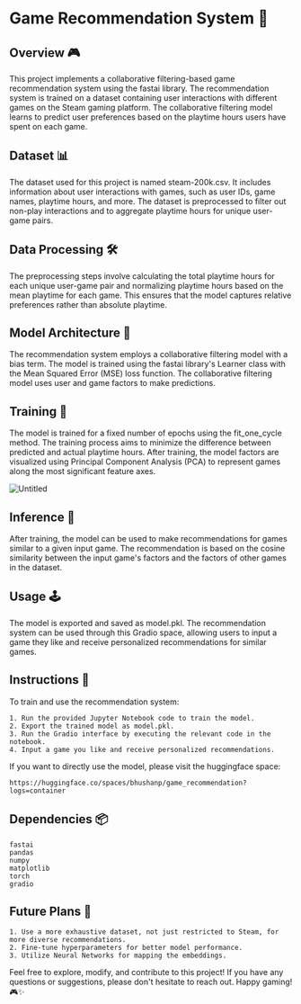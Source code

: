 
# Game Recommendation System 👾

## Overview 🎮

This project implements a collaborative filtering-based game recommendation system using the fastai library. The recommendation system is trained on a dataset containing user interactions with different games on the Steam gaming platform. The collaborative filtering model learns to predict user preferences based on the playtime hours users have spent on each game.

## Dataset 📊

The dataset used for this project is named steam-200k.csv. It includes information about user interactions with games, such as user IDs, game names, playtime hours, and more. The dataset is preprocessed to filter out non-play interactions and to aggregate playtime hours for unique user-game pairs.

## Data Processing 🛠️

The preprocessing steps involve calculating the total playtime hours for each unique user-game pair and normalizing playtime hours based on the mean playtime for each game. This ensures that the model captures relative preferences rather than absolute playtime.

## Model Architecture 🤖

The recommendation system employs a collaborative filtering model with a bias term. The model is trained using the fastai library's Learner class with the Mean Squared Error (MSE) loss function. The collaborative filtering model uses user and game factors to make predictions.

## Training 🚀

The model is trained for a fixed number of epochs using the fit_one_cycle method. The training process aims to minimize the difference between predicted and actual playtime hours. After training, the model factors are visualized using Principal Component Analysis (PCA) to represent games along the most significant feature axes.

![Untitled](https://github.com/bhushanap/game_recommendation/assets/83635464/af1af49d-49ed-4c96-ae9c-e0da333b43cf)


## Inference 🎲

After training, the model can be used to make recommendations for games similar to a given input game. The recommendation is based on the cosine similarity between the input game's factors and the factors of other games in the dataset.

## Usage 🕹️

The model is exported and saved as model.pkl. The recommendation system can be used through this Gradio space, allowing users to input a game they like and receive personalized recommendations for similar games.

## Instructions 📝

To train and use the recommendation system:

    1. Run the provided Jupyter Notebook code to train the model.
    2. Export the trained model as model.pkl.
    3. Run the Gradio interface by executing the relevant code in the notebook.
    4. Input a game you like and receive personalized recommendations.

If you want to directly use the model, please visit the huggingface space:

    https://huggingface.co/spaces/bhushanp/game_recommendation?logs=container

## Dependencies 📦

    fastai
    pandas
    numpy
    matplotlib
    torch
    gradio

## Future Plans 🚀

    1. Use a more exhaustive dataset, not just restricted to Steam, for more diverse recommendations.
    2. Fine-tune hyperparameters for better model performance.
    3. Utilize Neural Networks for mapping the embeddings.

Feel free to explore, modify, and contribute to this project! If you have any questions or suggestions, please don't hesitate to reach out. Happy gaming! 🎮✨
